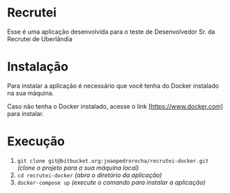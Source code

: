 # Recrutei

Esse é uma aplicação desenvolvida para o teste de Desenvolvedor Sr. da Recrutei de Uberlândia

# Instalação

Para instalar a aplicação é necessário que você tenha do Docker instalado na sua máquina.

Caso não tenha o Docker instalado, acesse o link [https://www.docker.com] para instalar.

# Execução

1.  `git clone git@bitbucket.org:joaopedrorocha/recrutei-docker.git` *(clone o projeto para a sua máquina local)*
2. `cd recrutei-docker` *(abra o diretório da aplicação)*
3. `docker-compose up` *(execute o comando para instalar a aplicação)*
